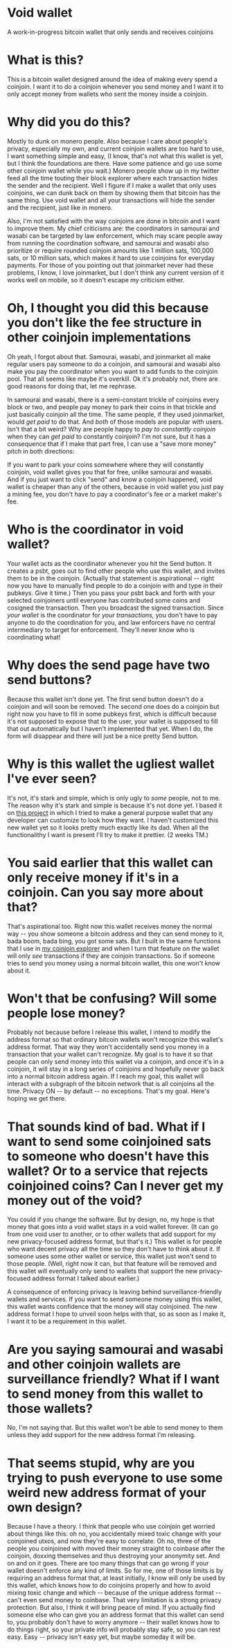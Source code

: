 # Void wallet
A work-in-progress bitcoin wallet that only sends and receives coinjoins

# What is this?

This is a bitcoin wallet designed around the idea of making every spend a coinjoin. I want it to do a coinjoin whenever you send money and I want it to only accept money from wallets who sent the money inside a coinjoin.

# Why did you do this?

Mostly to dunk on monero people. Also because I care about people's privacy, especially my own, and current coinjoin wallets are too hard to use, I want something simple and easy, (I know, that's not what this wallet is yet, but I think the foundations are there. Have some patience and go use some other coinjoin wallet while you wait.) Monero people show up in my twitter feed all the time touting their block explorer where each transaction hides the sender and the recipient. Well I figure if I make a wallet that only uses coinjoins, we can dunk back on them by showing them that bitcoin has the same thing. Use void wallet and all your transactions will hide the sender and the recipient, just like in monero.

Also, I'm not satisfied with the way coinjoins are done in bitcoin and I want to improve them. My chief criticisms are: the coordinators in samourai and wasabi can be targeted by law enforcement, which may scare people away from running the coordination software, and samourai and wasabi also prioritize or require rounded coinjoin amounts like 1 million sats, 100,000 sats, or 10 million sats, which makes it hard to use coinjoins for everyday payments. For those of you pointing out that joinmarket never had these problems, I know, I love joinmarket, but I don't think any current version of it works well on mobile, so it doesn't escape my criticism either.

# Oh, I thought you did this because you don't like the fee structure in other coinjoin implementations

Oh yeah, I forgot about that. Samourai, wasabi, and joinmarket all make regular users pay someone to do a coinjoin, and samourai and wasabi also make you pay the coordinator when you want to add funds to the coinjoin pool. That all seems like maybe it's overkill. Ok it's probably not, there are good reasons for doing that, let me rephrase.

In samourai and wasabi, there is a semi-constant trickle of coinjoins every block or two, and people pay money to park their coins in that trickle and just basically coinjoin all the time. The same people, if they used joinmarket, would *get paid* to do that. And *both* of those models are popular with users. Isn't that a bit weird? Why are people happy to *pay to constantly coinjoin* when they can *get paid* to constantly coinjoin? I'm not sure, but it has a consequence that if I make that part free, I can use a "save more money" pitch in both directions:

If you want to park your coins somewhere where they will constantly coinjoin, void wallet gives you that for free, unlike samourai and wasabi. And if you just want to click "send" and know a coinjoin happened, void wallet is cheaper than any of the others, because in void wallet you just pay a mining fee, you don't have to pay a coordinator's fee or a market maker's fee.

# Who is the coordinator in void wallet?

Your wallet acts as the coordinator whenever you hit the Send button. It creates a psbt, goes out to find other people who use this wallet, and invites them to be in the coinjoin. (Actually that statement is aspirational -- right now you have to manually find people to do a coinjoin with and type in their pubkeys. Give it time.) Then you pass your psbt back and forth with your selected coinjoiners until everyone has contributed some coins and cosigned the transaction. Then you broadcast the signed transaction. Since *your wallet* is the coordinator for *your transactions,* you don't have to pay anyone to do the coordination for you, and law enforcers have no central intermediary to target for enforcement. They'll never know who is coordinating what!

# Why does the send page have two send buttons?

Because this wallet isn't done yet. The first send button doesn't do a coinjoin and will soon be removed. The second one does do a coinjoin but right now you have to fill in some pubkeys first, which is difficult because it's not supposed to expose that to the user, your wallet is supposed to fill that out automatically but I haven't implemented that yet. When I do, the form will disappear and there will just be a nice pretty Send button.

# Why is this wallet the ugliest wallet I've ever seen?

It's not, it's stark and simple, which is only ugly to *some* people, not to me. The reason why it's stark and simple is because it's not done yet. I based it on [this project](https://github.com/supertestnet/vanilla-js-browser-wallet) in which I tried to make a general purpose wallet that any developer can customize to look how they want. I haven't customized this new wallet yet so it looks pretty much exactly like its dad. When all the functionalithy I want is present I'll try to make it prettier. (2 weeks TM.)

# You said earlier that this wallet can only receive money if it's in a coinjoin. Can you say more about that?

That's aspirational too. Right now this wallet receives money the normal way -- you show someone a bitcoin address and they can send money to it, bada boom, bada bing, you got some sats. But I built in the same functions that I use in [my coinjoin explorer](https://github.com/supertestnet/coinjoin-explorer) and when I turn that feature on the wallet will only *see* transactions if they are coinjoin transactions. So if someone tries to send you money using a normal bitcoin wallet, this one won't know about it.

# Won't that be confusing? Will some people lose money?

Probably not because before I release this wallet, I intend to modify the address format so that ordinary bitcoin wallets won't recognize this wallet's address format. That way they won't accidentally send you money in a transaction that your wallet can't recognize. My goal is to have it so that people can only send money into this wallet via a coinjoin, and once it's in a coinjoin, it will stay in a long series of coinjoins and hopefully never go back into a normal bitcoin address again. If I reach my goal, this wallet will interact with a subgraph of the bitcoin network that is all coinjoins all the time. Privacy ON -- by default -- no exceptions. That's my goal. Here's hoping we get there.

# That sounds kind of bad. What if I want to send some coinjoined sats to someone who doesn't have this wallet? Or to a service that rejects coinjoined coins? Can I never get my money out of the void?

You could if you change the software. But by design, no, my hope is that money that goes into a void wallet stays in a void wallet forever. (It can go from one void user to another, or to other wallets that add support for my new privacy-focused address format, but that's it.) This wallet is for people who want decent privacy all the time so they don't have to think about it. If someone uses some other wallet or service, this wallet just won't send to those people. (Well, right now it can, but that feature will be removed and this wallet will eventually only send to wallets that support the new privacy-focused address format I talked about earlier.)

A consequence of enforcing privacy is leaving behind surveillance-friendly wallets and services. If you want to send someone money using this wallet, this wallet wants confidence that the money will stay coinjoined. The new address format I hope to unveil soon helps with that, so as soon as I make it, I want it to be a requirement in this wallet.

# Are you saying samourai and wasabi and other coinjoin wallets are surveillance friendly? What if I want to send money from this wallet to those wallets?

No, I'm not saying that. But this wallet won't be able to send money to them unless they add support for the new address format I'm releasing.

# That seems stupid, why are you trying to push everyone to use some weird new address format of your own design?

Because I have a theory. I think that people who use coinjoin get worried about things like this: oh no, you accidentally mixed toxic change with your coinjoined utxos, and now they're easy to correlate. Oh no, three of the people you coinjoined with moved their money straight to coinbase after the coinjoin, doxxing themselves and thus destroying your anonymity set. And on and on it goes. There are too many things that can go wrong if your wallet doesn't enforce any kind of limits. So for me, one of those limits is by requiring an address format that, at least initially, I know will only be used by this wallet, which knows how to do coinjoins properly and how to avoid mixing toxic change and which -- because of the unique address format -- can't even send money to coinbase. That very limitation is a strong privacy protection. But also, I think it will bring peace of mind. If you actually find someone else who can give you an address format that this wallet can send to, you probably don't have to worry anymore -- their wallet knows how to do things right, so your private info will probably stay safe, so you can rest easy. Easy -- privacy isn't easy yet, but maybe someday it will be.
